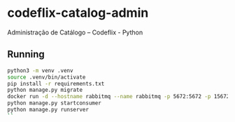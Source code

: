 # codeflix-catalog-admin
Administração de Catálogo – Codeflix - Python

## Running

```bash
python3 -m venv .venv
source .venv/bin/activate
pip install -r requirements.txt
python manage.py migrate
docker run -d --hostname rabbitmq --name rabbitmq -p 5672:5672 -p 15672:15672 rabbitmq:3-management
python manage.py startconsumer
python manage.py runserver
``